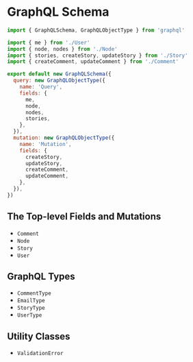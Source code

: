 # GraphQL Schema

```js
import { GraphQLSchema, GraphQLObjectType } from 'graphql'

import { me } from './User'
import { node, nodes } from './Node'
import { stories, createStory, updateStory } from './Story'
import { createComment, updateComment } from './Comment'

export default new GraphQLSchema({
  query: new GraphQLObjectType({
    name: 'Query',
    fields: {
      me,
      node,
      nodes,
      stories,
    },
  }),
  mutation: new GraphQLObjectType({
    name: 'Mutation',
    fields: {
      createStory,
      updateStory,
      createComment,
      updateComment,
    },
  }),
})
```

## The Top-level Fields and Mutations

* `Comment`
* `Node`
* `Story`
* `User`

## GraphQL Types

* `CommentType`
* `EmailType`
* `StoryType`
* `UserType`

## Utility Classes

* `ValidationError`
